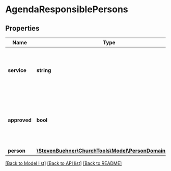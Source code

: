 # AgendaResponsiblePersons

## Properties
Name | Type | Description | Notes
------------ | ------------- | ------------- | -------------
**service** | **string** | Name of the service, which is also the placeholder in the raw text string. | [optional] 
**approved** | **bool** | Flat to indicate if the person has approved the service or is requested. | [optional] 
**person** | [**\StevenBuehner\ChurchTools\Model\PersonDomainObject**](PersonDomainObject.md) |  | [optional] 

[[Back to Model list]](../../README.md#documentation-for-models) [[Back to API list]](../../README.md#documentation-for-api-endpoints) [[Back to README]](../../README.md)

